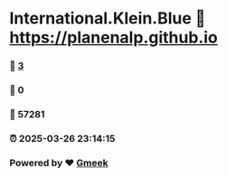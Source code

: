 # International.Klein.Blue :link: https://planenalp.github.io 
### :page_facing_up: [3](https://planenalp.github.io/tag.html) 
### :speech_balloon: 0 
### :hibiscus: 57281 
### :alarm_clock: 2025-03-26 23:14:15 
### Powered by :heart: [Gmeek](https://github.com/Meekdai/Gmeek)

